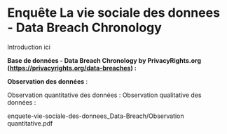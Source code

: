 # Enquête La vie sociale des donnees - Data Breach Chronology

Introduction ici

**Base de données - Data Breach Chronology by PrivacyRights.org (https://privacyrights.org/data-breaches) :**


**Observation des données** :

Observation quantitative des données :                                                                    Observation qualitative des données :

enquete-vie-sociale-des-donnees_Data-Breach/Observation quantitative.pdf
